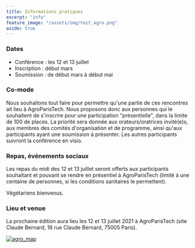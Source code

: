 ```yaml
---
title: Informations pratiques
excerpt: "info"
feature_image: "/assets/img/toit_agro.png"
aside: true
---
```


### Dates

  * Conférence : les 12 et 13 juillet 
  * Inscription : début mars
  * Soumission : de début mars à début mai

### Co-mode

Nous souhaitons tout faire pour permettre qu'une partie de ces
rencontres ait lieu à AgroParisTech. Nous proposons donc aux personnes
qui le souhaitent de s'inscrire pour une participation "présentielle",
dans la limite de 100 de places. La priorité sera donnée aux
orateurs/oratrices invité(e)s, aux membres des comités d'organisation et
de programme, ainsi qu'aux participants ayant une soumission à
présenter. Les autres participants suivront la conférence en visio.

### Repas, événements sociaux

Les repas du midi des 12 et 13 juillet seront offerts aux participants
souhaitant et pouvant se rendre en présentiel à AgroParisTech (limité
à une centaine de personnes, si les conditions sanitaires le permettent).

Végétariens bienvenus.

### Lieu et venue

La prochaine édition aura lieu les 12 et 13 juillet 2021 à AgroParisTech (site Claude Bernard, 16 rue Claude Bernard, 75005 Paris).

[![agro_map](https://user-images.githubusercontent.com/2323508/110508499-566f0980-8101-11eb-89be-35fe52bb951a.png)](https://goo.gl/maps/DbaRMt65ZH6pXQg89)
